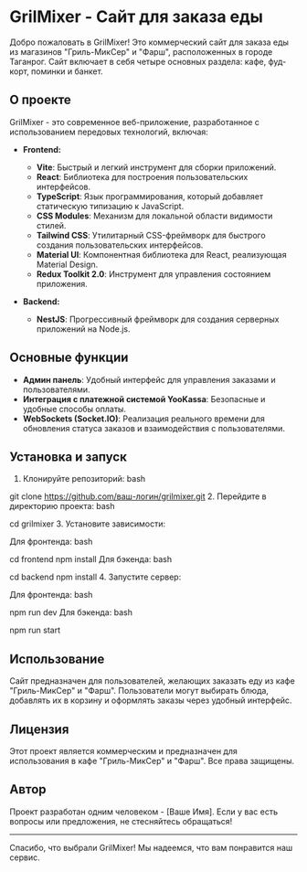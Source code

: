 # GrilMixer - Сайт для заказа еды

Добро пожаловать в GrilMixer! Это коммерческий сайт для заказа еды из магазинов "Гриль-МикСер" и "Фарш", расположенных в городе Таганрог. Сайт включает в себя четыре основных раздела: кафе, фуд-корт, поминки и банкет.

## О проекте

GrilMixer - это современное веб-приложение, разработанное с использованием передовых технологий, включая:

- **Frontend:**

  - **Vite**: Быстрый и легкий инструмент для сборки приложений.
  - **React**: Библиотека для построения пользовательских интерфейсов.
  - **TypeScript**: Язык программирования, который добавляет статическую типизацию к JavaScript.
  - **CSS Modules**: Механизм для локальной области видимости стилей.
  - **Tailwind CSS**: Утилитарный CSS-фреймворк для быстрого создания пользовательских интерфейсов.
  - **Material UI**: Компонентная библиотека для React, реализующая Material Design.
  - **Redux Toolkit 2.0**: Инструмент для управления состоянием приложения.

- **Backend:**
  - **NestJS**: Прогрессивный фреймворк для создания серверных приложений на Node.js.

## Основные функции

- **Админ панель**: Удобный интерфейс для управления заказами и пользователями.
- **Интеграция с платежной системой YooKassa**: Безопасные и удобные способы оплаты.
- **WebSockets (Socket.IO)**: Реализация реального времени для обновления статуса заказов и взаимодействия с пользователями.

## Установка и запуск

1. Клонируйте репозиторий:
   bash

git clone https://github.com/ваш-логин/grilmixer.git 2. Перейдите в директорию проекта:
bash

cd grilmixer 3. Установите зависимости:

Для фронтенда:
bash

cd frontend
npm install
Для бэкенда:
bash

cd backend
npm install 4. Запустите сервер:

Для фронтенда:
bash

npm run dev
Для бэкенда:
bash

npm run start

## Использование

Сайт предназначен для пользователей, желающих заказать еду из кафе "Гриль-МикСер" и "Фарш". Пользователи могут выбирать блюда, добавлять их в корзину и оформлять заказы через удобный интерфейс.

## Лицензия

Этот проект является коммерческим и предназначен для использования в кафе "Гриль-МикСер" и "Фарш". Все права защищены.

## Автор

Проект разработан одним человеком - [Ваше Имя]. Если у вас есть вопросы или предложения, не стесняйтесь обращаться!

---

Спасибо, что выбрали GrilMixer! Мы надеемся, что вам понравится наш сервис.
